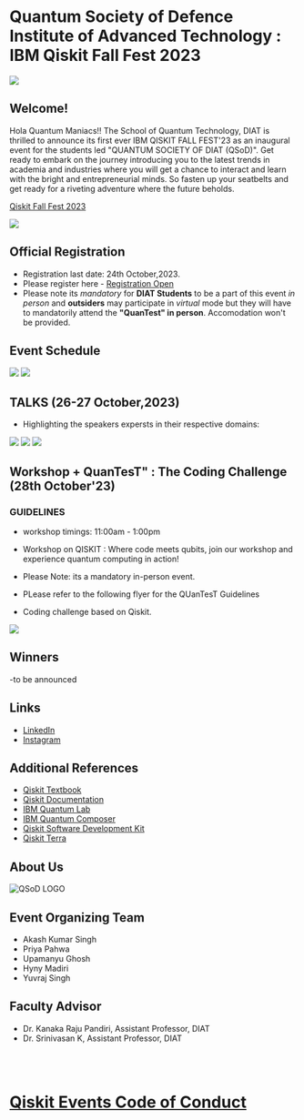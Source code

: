 # Quantum Society of Defence Institute of Advanced Technology : IBM Qiskit Fall Fest 2023

<img src="https://github.com/yuvrajsingh05121999/QSoD-Qiskit_Fall_Fest_2023/assets/95167383/4f4a8065-60d9-4753-8f7b-33d406a556fc">

## Welcome!
Hola Quantum Maniacs!!
The School of Quantum Technology, DIAT  is thrilled to announce its first ever IBM QISKIT FALL FEST'23 as an inaugural event for the students led "QUANTUM SOCIETY OF DIAT (QSoD)".
Get ready to embark on the journey introducing you to the latest trends in academia and industries where you will get a chance to interact and learn with the bright and entrepreneurial minds. So fasten up your seatbelts and get ready for a riveting adventure where the future beholds.

[Qiskit Fall Fest 2023](https://qiskit.org/events/fall-fest)

<img src="https://github.com/yuvrajsingh05121999/QSD-Qiskit_Fall_Fest_2023/assets/95167383/c4ea9311-6566-40b4-879e-0243e82cd4fc">

## Official Registration
- Registration last date: 24th October,2023.
- Please register here - [Registration Open](https://docs.google.com/forms/d/e/1FAIpQLSdyzfcr9fAzSZE-eq25WgrOn307v95YbezDhnhAZYaSpNKWdQ/viewform)
- Please note its _mandatory_ for **DIAT Students** to be a part of this event _in person_ and **outsiders** may participate in _virtual_ mode but they will have to mandatorily attend the **"QuanTest" in person**. Accomodation won't be provided.
  
## Event Schedule

<img src="https://github.com/yuvrajsingh05121999/QSoD-Qiskit_Fall_Fest_2023/assets/95167383/83707046-3858-432c-97c8-f2379176cc10">
<img src="https://github.com/yuvrajsingh05121999/QSoD-Qiskit_Fall_Fest_2023/assets/95167383/db0e7b79-e665-4211-aefc-23c2fe0d1695">
 
## TALKS (26-27 October,2023)
- Highlighting the speakers expersts in their respective domains:

<img src = "https://github.com/yuvrajsingh05121999/QSoD-Qiskit_Fall_Fest_2023/assets/95167383/d81360a4-1974-4a08-b104-5c44e5d2f960">
<img src="https://github.com/yuvrajsingh05121999/QSoD-Qiskit_Fall_Fest_2023/assets/95167383/8c269782-ad62-4976-9bd3-1ef8c843145f">
<img src="https://github.com/yuvrajsingh05121999/QSoD-Qiskit_Fall_Fest_2023/assets/95167383/4f2859be-b731-4a24-a399-11432ecefceb">

## Workshop +  QuanTesT" : The Coding Challenge (28th October'23)

### GUIDELINES
- workshop timings: 11:00am - 1:00pm
- Workshop on QISKIT : Where code meets qubits, join our workshop and experience quantum computing in action!
- Please Note: its a mandatory in-person event.

- PLease refer to the following flyer for the QUanTesT Guidelines


- Coding challenge based on Qiskit.
<img src="https://github.com/yuvrajsingh05121999/QSoD-Qiskit_Fall_Fest_2023/assets/95167383/b7f313b5-d997-45b1-ba2e-ec0bfdda17c7">

## Winners

-to be announced



## Links

- [LinkedIn](https://www.linkedin.com/events/ibmqiskitfallfest-237120783063017517056)
- [Instagram](https://www.instagram.com/qsod_diat?utm_source=qr&r=nametag )

## Additional References

- [Qiskit Textbook](https://qiskit.org/learn)
- [Qiskit Documentation](https://qiskit.org/documentation/)
- [IBM Quantum Lab](https://quantum-computing.ibm.com/lab)
- [IBM Quantum Composer](https://quantum-computing.ibm.com/composer/files/new)
- [Qiskit Software Development Kit](https://qiskit.org/)
- [Qiskit Terra](https://anaconda.org/conda-forge/qiskit-terra)

## About Us

![QSoD LOGO](https://github.com/yuvrajsingh05121999/QSoD-Qiskit_Fall_Fest_2023/assets/95167383/23cdb0f5-2239-43d6-9d0c-51417e0a9cb7)

## Event Organizing Team

- Akash Kumar Singh
- Priya Pahwa
- Upamanyu Ghosh
- Hyny Madiri
- Yuvraj Singh

## Faculty Advisor
- Dr. Kanaka Raju Pandiri, Assistant Professor, DIAT
- Dr. Srinivasan K, Assistant Professor, DIAT
   
<br><br>
# [Qiskit Events Code of Conduct](https://github.com/Qiskit/qiskit/blob/master/CODE_OF_CONDUCT.md)
